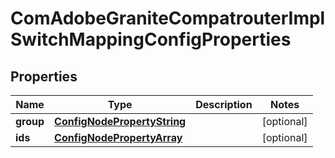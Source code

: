 

# ComAdobeGraniteCompatrouterImplSwitchMappingConfigProperties

## Properties

Name | Type | Description | Notes
------------ | ------------- | ------------- | -------------
**group** | [**ConfigNodePropertyString**](ConfigNodePropertyString.md) |  |  [optional]
**ids** | [**ConfigNodePropertyArray**](ConfigNodePropertyArray.md) |  |  [optional]



